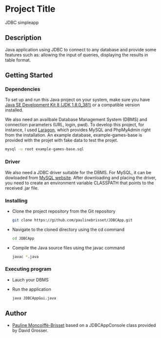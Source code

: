# Project Title

JDBC simpleapp

## Description
Java application using JDBC to connect to any database and provide some features such as: allowing the input of queries, displaying the results in table format. 

## Getting Started

### Dependencies

To set up and run this Java project on your system, make sure you have [Java SE Development Kit 8 (JDK 1.8.0_381)](https://www.oracle.com/fr/java/technologies/downloads/) or a compatible version installed.

We also need an availbale Database Management System (DBMS) and connection parameters (URL, login, pwd). To develop this project, for instance, I used [Laragon](https://laragon.org/index.html), which provides MySQL and PhpMyAdmin right from the installation. An example database, example-games-base is provided with the projet with fake data to test the projet. 

   ```bash
mysql -u root example-games-base.sql
   ```

### Driver

We also need a JDBC driver suitable for the DBMS. For MySQL, it can be dowloaded from [MySQL website](https://dev.mysql.com/downloads/connector/j/). After downloading and placing the driver, you need to create an environment variable CLASSPATH that points to the received .jar file. 

### Installing

* Clone the project repository from the Git repository

   ```bash
   git clone https://github.com/paulinebrisset/JDBCApp.git
   ```

* Navigate to the cloned directory using the cd command
   ```bash
   cd JDBCApp
   ```

* Compile the Java source files using the javac command
   ```bash
   javac *.java
   ```

### Executing program

* Lauch your DBMS

* Run the application
   ```bash
   java JDBCAppGui.java
   ```


## Author
- [Pauline Moncoiffé-Brisset](https://github.com/paulinebrisset)
based on a JDBCAppConsole class provided by David Grosser.